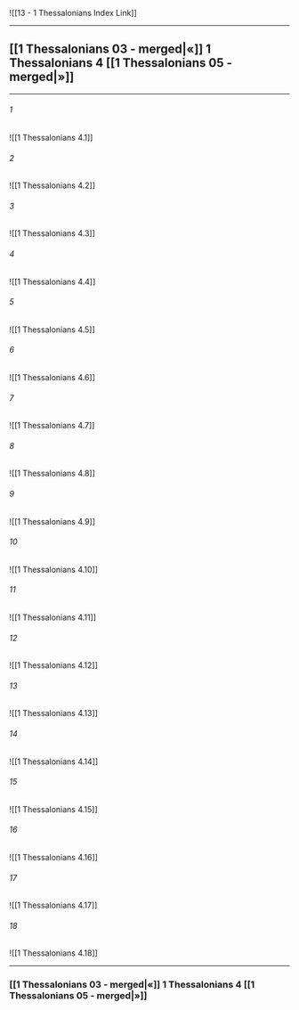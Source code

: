 ![[13 - 1 Thessalonians Index Link]]

---
##  [[1 Thessalonians 03 - merged|«]] 1 Thessalonians 4 [[1 Thessalonians 05 - merged|»]]

---

###### 1
![[1 Thessalonians 4.1]] 

###### 2
![[1 Thessalonians 4.2]] 

###### 3
![[1 Thessalonians 4.3]] 

###### 4
![[1 Thessalonians 4.4]]

###### 5 
![[1 Thessalonians 4.5]] 

###### 6
![[1 Thessalonians 4.6]] 

###### 7
![[1 Thessalonians 4.7]] 

###### 8
![[1 Thessalonians 4.8]] 

###### 9
![[1 Thessalonians 4.9]] 

###### 10
![[1 Thessalonians 4.10]] 

###### 11
![[1 Thessalonians 4.11]] 

###### 12
![[1 Thessalonians 4.12]]

###### 13
![[1 Thessalonians 4.13]] 

###### 14
![[1 Thessalonians 4.14]] 

###### 15
![[1 Thessalonians 4.15]]

###### 16
![[1 Thessalonians 4.16]] 

###### 17
![[1 Thessalonians 4.17]]

###### 18
![[1 Thessalonians 4.18]] 


---
###  [[1 Thessalonians 03 - merged|«]] 1 Thessalonians 4 [[1 Thessalonians 05 - merged|»]]